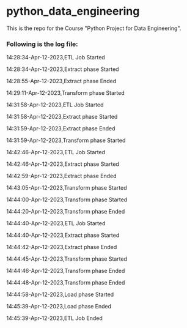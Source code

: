 # python_data_engineering

This is the repo for the Course "Python Project for Data Engineering".

### Following is the log file:

14:28:34-Apr-12-2023,ETL Job Started

14:28:34-Apr-12-2023,Extract phase Started

14:28:55-Apr-12-2023,Extract phase Ended

14:29:11-Apr-12-2023,Transform phase Started

14:31:58-Apr-12-2023,ETL Job Started

14:31:58-Apr-12-2023,Extract phase Started

14:31:59-Apr-12-2023,Extract phase Ended

14:31:59-Apr-12-2023,Transform phase Started

14:42:46-Apr-12-2023,ETL Job Started

14:42:46-Apr-12-2023,Extract phase Started

14:42:59-Apr-12-2023,Extract phase Ended

14:43:05-Apr-12-2023,Transform phase Started

14:44:00-Apr-12-2023,Transform phase Started

14:44:20-Apr-12-2023,Transform phase Ended

14:44:40-Apr-12-2023,ETL Job Started

14:44:40-Apr-12-2023,Extract phase Started

14:44:42-Apr-12-2023,Extract phase Ended

14:44:45-Apr-12-2023,Transform phase Started

14:44:46-Apr-12-2023,Transform phase Ended

14:44:48-Apr-12-2023,Transform phase Ended

14:44:58-Apr-12-2023,Load phase Started

14:45:39-Apr-12-2023,Load phase Ended

14:45:39-Apr-12-2023,ETL Job Ended
